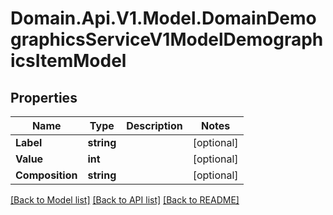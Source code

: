 # Domain.Api.V1.Model.DomainDemographicsServiceV1ModelDemographicsItemModel
## Properties

Name | Type | Description | Notes
------------ | ------------- | ------------- | -------------
**Label** | **string** |  | [optional] 
**Value** | **int** |  | [optional] 
**Composition** | **string** |  | [optional] 

[[Back to Model list]](../README.md#documentation-for-models) [[Back to API list]](../README.md#documentation-for-api-endpoints) [[Back to README]](../README.md)

